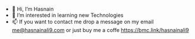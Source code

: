 - 👋 Hi, I’m Hasnain
- 👀 I’m interested in learning new Technologies
- 📫 If you want to contact me drop a message on my email me@hasnainali9.com or just buy me a coffe https://bmc.link/hasnainali9
